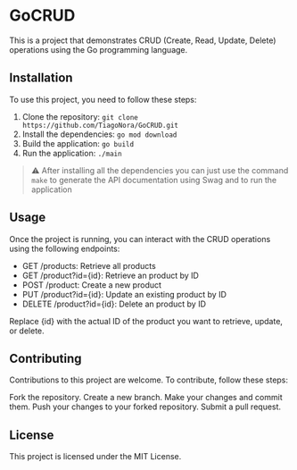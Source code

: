 # GoCRUD

This is a project that demonstrates CRUD (Create, Read, Update, Delete) operations using the Go programming language.

## Installation

To use this project, you need to follow these steps:

1. Clone the repository: `git clone https://github.com/TiagoNora/GoCRUD.git`
2. Install the dependencies: `go mod download`
3. Build the application: `go build`
4. Run the application: `./main`

> :warning: After installing all the dependencies you can just use the command `make` to generate the API documentation using Swag and to run the application

## Usage
Once the project is running, you can interact with the CRUD operations using the following endpoints:

- GET /products: Retrieve all products 
- GET /product?id={id}: Retrieve an product by ID 
- POST /product: Create a new product 
- PUT /product?id={id}: Update an existing product by ID 
- DELETE /product?id={id}: Delete an product by ID 

Replace {id} with the actual ID of the product you want to retrieve, update, or delete.

## Contributing
Contributions to this project are welcome. To contribute, follow these steps:

Fork the repository.
Create a new branch.
Make your changes and commit them.
Push your changes to your forked repository.
Submit a pull request.

## License
This project is licensed under the MIT License.